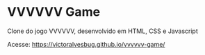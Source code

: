 # VVVVVV Game
Clone do jogo VVVVVV, desenvolvido em HTML, CSS e Javascript

Acesse: https://victoralvesbug.github.io/vvvvvv-game/
